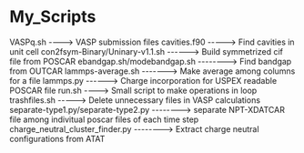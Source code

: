 # My_Scripts
VASPq.sh ----> VASP submission files
cavities.f90 -----> Find cavities in unit cell
con2fsym-Binary/Uninary-v1.1.sh ------> Build symmetrized cif file from POSCAR
ebandgap.sh/modebandgap.sh --------> Find bandgap from OUTCAR
lammps-average.sh -------> Make average among columns for a file
lammps.py ------> Charge incorporation for USPEX readable POSCAR file
run.sh ----> Small script to make operations in loop
trashfiles.sh -----> Delete unnecessary files in VASP calculations
separate-type1.py/separate-type2.py --------> separate NPT-XDATCAR file among indivitual poscar files of each time step
charge_neutral_cluster_finder.py --------> Extract charge neutral configurations from ATAT
